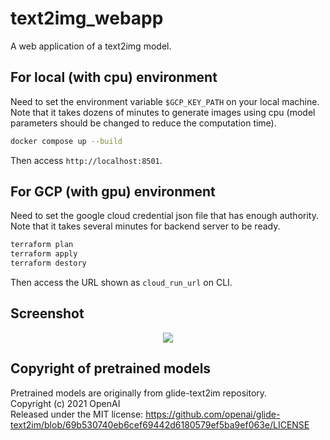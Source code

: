 # text2img_webapp
A web application of a text2img model.

## For local (with cpu) environment
Need to set the environment variable `$GCP_KEY_PATH` on your local machine.  
Note that it takes dozens of minutes to generate images using cpu (model parameters should be changed to reduce the computation time).

```sh
docker compose up --build
```

Then access `http://localhost:8501`.

## For GCP (with gpu) environment
Need to set the google cloud credential json file that has enough authority.  
Note that it takes several minutes for backend server to be ready.

```sh
terraform plan
terraform apply
terraform destory
```

Then access the URL shown as `cloud_run_url` on CLI.

## Screenshot
<p align="center">
  <img src="https://imgur.com/TbUlZMQ.png">
</p>

## Copyright of pretrained models
Pretrained models are originally from glide-text2im repository.  
Copyright (c) 2021 OpenAI  
Released under the MIT license: https://github.com/openai/glide-text2im/blob/69b530740eb6cef69442d6180579ef5ba9ef063e/LICENSE
